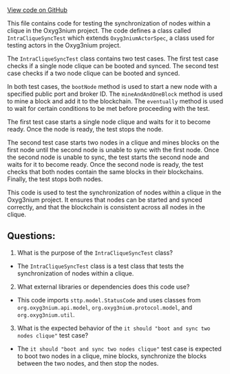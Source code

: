 [View code on GitHub](https://github.com/alephium/alephium/app/src/it/scala/org/alephium/app/IntraCliqueSyncTest.scala)

This file contains code for testing the synchronization of nodes within a clique in the Oxyg3nium project. The code defines a class called `IntraCliqueSyncTest` which extends `Oxyg3niumActorSpec`, a class used for testing actors in the Oxyg3nium project. 

The `IntraCliqueSyncTest` class contains two test cases. The first test case checks if a single node clique can be booted and synced. The second test case checks if a two node clique can be booted and synced. 

In both test cases, the `bootNode` method is used to start a new node with a specified public port and broker ID. The `mineAndAndOneBlock` method is used to mine a block and add it to the blockchain. The `eventually` method is used to wait for certain conditions to be met before proceeding with the test. 

The first test case starts a single node clique and waits for it to become ready. Once the node is ready, the test stops the node. 

The second test case starts two nodes in a clique and mines blocks on the first node until the second node is unable to sync with the first node. Once the second node is unable to sync, the test starts the second node and waits for it to become ready. Once the second node is ready, the test checks that both nodes contain the same blocks in their blockchains. Finally, the test stops both nodes. 

This code is used to test the synchronization of nodes within a clique in the Oxyg3nium project. It ensures that nodes can be started and synced correctly, and that the blockchain is consistent across all nodes in the clique.
## Questions: 
 1. What is the purpose of the `IntraCliqueSyncTest` class?
- The `IntraCliqueSyncTest` class is a test class that tests the synchronization of nodes within a clique.

2. What external libraries or dependencies does this code use?
- This code imports `sttp.model.StatusCode` and uses classes from `org.oxyg3nium.api.model`, `org.oxyg3nium.protocol.model`, and `org.oxyg3nium.util`.

3. What is the expected behavior of the `it should "boot and sync two nodes clique"` test case?
- The `it should "boot and sync two nodes clique"` test case is expected to boot two nodes in a clique, mine blocks, synchronize the blocks between the two nodes, and then stop the nodes.